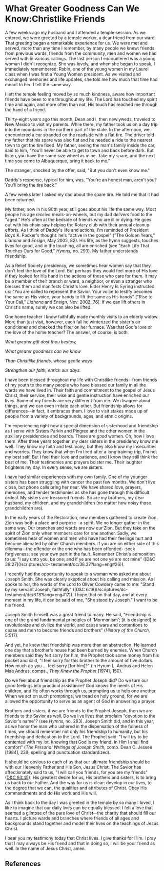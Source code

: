 # What Greater Goodness Can We Know:Christlike Friends

A few weeks ago my husband and I attended a temple session. As we entered, we
were greeted by a temple worker, a dear friend from our ward. That greeting
began a remarkable experience for us. We were met and served, more than any
time I remember, by many people we knew: friends from previous wards, friends
from the community, men and women we had served with in various callings. The
last person I encountered was a young woman I didn't recognize. She was
lovely, and when she began to speak, I immediately remembered: Robin, one of
the young women in my Laurel class when I was first a Young Women president.
As we visited and exchanged memories and life updates, she told me how much
that time had meant to her. I felt the same way.

I left the temple feeling moved by so much kindness, aware how important
friends have been to me throughout my life. The Lord has touched my spirit
time and again, and more often than not, His touch has reached me through the
hand of a friend.

Thirty-eight years ago this month, Dean and I, then newlyweds, traveled to New
Mexico to visit my parents. While there, my father took us on a day trip into
the mountains in the northern part of the state. In the afternoon, we
encountered a car stranded on the roadside with a flat tire. The driver told
my father that his spare was also flat and he needed a ride to the nearest
town to get the tire fixed. My father, seeing the man's family inside the car,
said to him, "You'll never be able to get to town and back before dark. But
listen, you have the same size wheel as mine. Take my spare, and the next time
you come to Albuquerque, bring it back to me."

The stranger, shocked by the offer, said, "But you don't even know me."

Daddy's response, typical for him, was, "You're an honest man, aren't you?
You'll bring the tire back."

A few weeks later I asked my dad about the spare tire. He told me that it had
been returned.

My father, now in his 90th year, still goes about his life the same way. Most
people his age _receive_ meals-on-wheels, but my dad _delivers_ food to the
"aged." He's often at the bedside of friends who are ill or dying. He goes out
with his chain saw helping the Rotary club with their annual cleanup efforts.
As I think of Daddy's life and actions, I'm reminded of President Boyd K.
Packer's thought: he's "active in the gospel" ("The Golden Years," _Liahona_
and _Ensign,_ May 2003, 82). His life, as the hymn suggests, touches lives for
good, and in the touching, all are enriched (see "Each Life That Touches Ours
for Good," _Hymns,_ no. 293). My father understands friendship.

As a Relief Society presidency, we sometimes hear women say that they don't
feel the love of the Lord. But perhaps they would feel more of His love if
they looked for His hand in the actions of those who care for them. It may be
a member of their branch or ward, a neighbor, or even a stranger who blesses
them and manifests Christ's love. Elder Henry B. Eyring instructed us: "You
are called to represent the Savior. Your voice to testify becomes the same as
His voice, your hands to lift the same as His hands" ("Rise to Your Call,"
_Liahona_ and _Ensign,_ Nov. 2002, 76). If we can lift others in Christ's
name, surely we can also be lifted.

One home teacher I know faithfully made monthly visits to an elderly widow.
More than just visit, however, each fall he winterized the sister's air
conditioner and checked the filter on her furnace. Was that God's love or the
love of the home teacher? The answer, of course, is both.

_What greater gift dost thou bestow,_

_What greater goodness can we know_

_Than Christlike friends, whose gentle ways_

_Strengthen our faith, enrich our days._

I have been blessed throughout my life with Christlike friends--from friends
of my youth to the many people who have blessed our family in all the wards we
have lived in. Their faith and commitment to the gospel of Jesus Christ, their
service, their wise and gentle instruction have enriched our lives. Some of my
friends are very different from me. We disagree about things, and we can even
irritate each other. But friendship allows for differences--in fact, it
embraces them. I love to visit stakes made up of people from a variety of
backgrounds, ages, and ethnic origins.

I'm experiencing right now a special dimension of sisterhood and friendship as
I serve with Sisters Parkin and Pingree and the other women in the auxiliary
presidencies and boards. These are _good_ women. Oh, how I love them. After
three years together, my dear sisters in the presidency know me well. They
know my faith and testimony, but they also know my insecurities and worries.
They know that when I'm tired after a long training trip, I'm not my best
self. But I feel their love and patience, and I know they still think the best
of me. Their testimonies and prayers bolster me. Their laughter brightens my
day. In every sense, we are sisters.

I have had similar experiences with my own family. One of my younger sisters
has been struggling with cancer the past few months. We don't live close, but
phone calls bring her near. We have shared love, prayers, memories, and tender
testimonies as she has gone through this difficult ordeal. My sisters are
treasured friends. So are my brothers, my dear husband, my children, and my
grandchildren (no matter how noisy those grandchildren are).

In the early years of the Restoration, new members gathered to create Zion.
Zion was both a place and purpose--a spirit. We no longer gather in the same
way. Our branches and wards are now our Zion. But they take on the spirit of
Zion only when members care for one another. Sadly, we sometimes hear of women
and men who have had their feelings hurt and become alienated by other Church
members. If you are on either side of this dilemma--the offender or the one
who has been offended--seek forgiveness; see your own part in the fault.
Remember Christ's admonition to us: "I say unto you, be one; and if ye are not
one ye are not mine" ([D&amp;C 38:27](/scriptures/dc-
testament/dc/38.27?lang=eng#26)).

I recently had the opportunity to speak to a woman who asked me about Joseph
Smith. She was clearly skeptical about his calling and mission. As I spoke to
her, the words of the Lord to Oliver Cowdery came to me: "Stand by my servant
Joseph, faithfully" ([D&amp;C 6:18](/scriptures/dc-
testament/dc/6.18?lang=eng#17)). I hope that on that day, and at every moment
in my life, it can be said of me, "She stood by Joseph." I want to be his
friend.

Joseph Smith himself was a great friend to many. He said, "Friendship is one
of the grand fundamental principles of 'Mormonism'; [it is designed] to
revolutionize and civilize the world, and cause wars and contentions to cease
and men to become friends and brothers" (_History of the Church,_ 5:517).

And yet, he knew that friendship was more than an abstraction. He learned one
day that a brother's house had been burned by enemies. When Church members
said they felt sorry for him, the Prophet took some money from his pocket and
said, "I feel sorry for this brother to the amount of five dollars. How much
do you ... feel sorry [for him]?" (in Hyrum L. Andrus and Helen Mae Andrus,
comps., _They Knew the Prophet_ [1974], 150).

Do we feel about friendship as the Prophet Joseph did? Do we turn our good
feelings into practical assistance? God knows the needs of His children, and
He often works through us, prompting us to help one another. When we act on
such promptings, we tread on holy ground, for we are allowed the opportunity
to serve as an agent of God in answering a prayer.

Brothers and sisters, if we are friends to the Prophet Joseph, then we are
friends to the Savior as well. Do we live lives that proclaim "devotion to the
Savior's name"? (see _Hymns,_ no. 293). Joseph Smith did, and in this year, as
we honor the man who ushered in the dispensation of the fulness of times, we
should remember not only his friendship to humanity, but his friendship and
dedication to the Lord. The Prophet said: "I will try to be contented with my
lot, knowing that God is my friend. In Him I shall find comfort" (_The
Personal Writings of Joseph Smith,_ comp. Dean C. Jessee [1984], 239; spelling
and punctuation standardized).

It should be obvious to each of us that our ultimate friendship should be with
our Heavenly Father and His Son, Jesus Christ. The Savior has affectionately
said to us, "I will call you friends, for you are my friends" ([D&amp;C
93:45](/scriptures/dc-testament/dc/93.45?lang=eng#44)). His greatest desire
for us, His brothers and sisters, is to bring us back to our Father. And the
way for us is clear: develop in our lives, to the degree that we can, the
qualities and attributes of Christ. Obey His commandments and do His work and
His will.

As I think back to the day I was greeted in the temple by so many I loved, I
like to imagine that our daily lives can be equally blessed. I felt a love
that seemed a glimpse of the pure love of Christ--the charity that should fill
our hearts. I picture wards and branches where friends of all ages and
backgrounds stand together and model their lives on the teachings of Jesus
Christ.

I bear you my testimony today that Christ lives. I give thanks for Him. I pray
that I may always be His friend and that in doing so, I will be your friend as
well. In the name of Jesus Christ, amen.

## References

